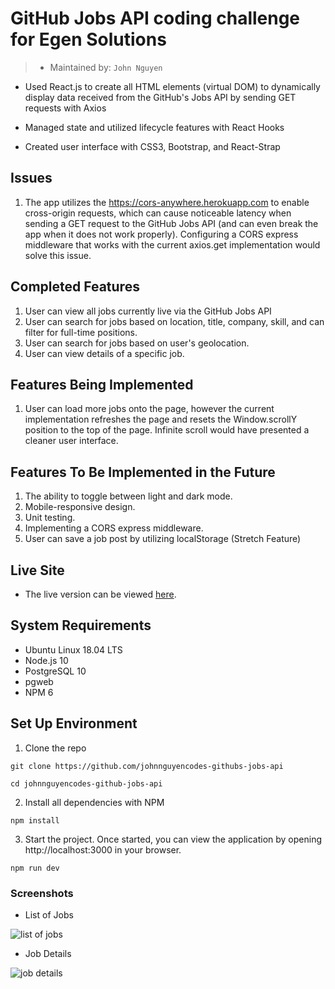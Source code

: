 # GitHub Jobs API coding challenge for Egen Solutions
> * Maintained by: `John Nguyen`

* Used React.js to create all HTML elements (virtual DOM) to dynamically display data received from the GitHub's Jobs API by sending GET requests with Axios

* Managed state and utilized lifecycle features with React Hooks

* Created user interface with CSS3, Bootstrap, and React-Strap

## Issues
  1. The app utilizes the https://cors-anywhere.herokuapp.com to enable cross-origin requests, which can cause noticeable latency when sending a GET request to the GitHub Jobs API (and can even break the app when it does not work properly).  Configuring a CORS express middleware that works with the current axios.get implementation would solve this issue.

## Completed Features
  1. User can view all jobs currently live via the GitHub Jobs API
  2. User can search for jobs based on location, title, company, skill, and can filter for full-time positions.
  3. User can search for jobs based on user's geolocation.
  4. User can view details of a specific job.

## Features Being Implemented
  1. User can load more jobs onto the page, however the current implementation refreshes the page and resets the Window.scrollY position to the top of the page.  Infinite scroll would have presented a cleaner user interface.

## Features To Be Implemented in the Future
  1. The ability to toggle between light and dark mode.
  2. Mobile-responsive design.
  3. Unit testing.
  4. Implementing a CORS express middleware.
  5. User can save a job post by utilizing localStorage (Stretch Feature)

## Live Site
* The live version can be viewed [here](https:johnnguyencodes-github-jobs-api.netlify.com).

## System Requirements
* Ubuntu Linux 18.04 LTS
* Node.js 10
* PostgreSQL 10
* pgweb
* NPM 6


## Set Up Environment
1. Clone the repo

```
git clone https://github.com/johnnguyencodes-githubs-jobs-api

cd johnnguyencodes-github-jobs-api
```
2. Install all dependencies with NPM
```
npm install
```

3. Start the project.  Once started, you can view the application by opening http://localhost:3000 in your browser.
```
npm run dev
```

### Screenshots

* List of Jobs

<img src="https://user-images.githubusercontent.com/61361957/102930554-82a7b200-4451-11eb-9201-30d20ba6bd89.png" alt="list of jobs">

* Job Details

<img src="https://user-images.githubusercontent.com/61361957/102930565-86d3cf80-4451-11eb-9fc4-6f2b8694a0cb.png" alt="job details">
